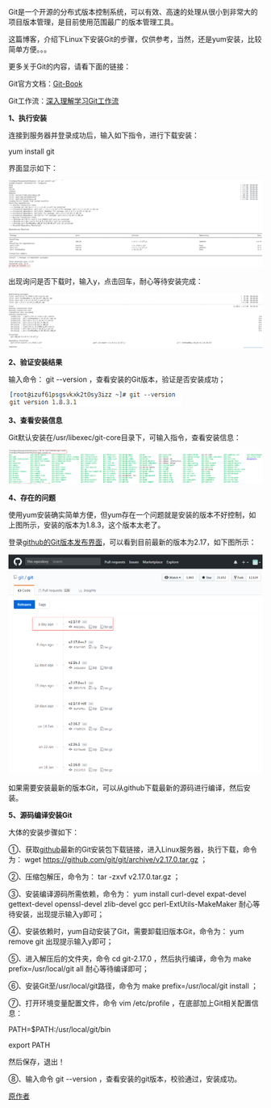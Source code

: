 Git是一个开源的分布式版本控制系统，可以有效、高速的处理从很小到非常大的项目版本管理，是目前使用范围最广的版本管理工具。

这篇博客，介绍下Linux下安装Git的步骤，仅供参考，当然，还是yum安装，比较简单方便。。。

更多关于Git的内容，请看下面的链接：

Git官方文档：[Git-Book](https://git-scm.com/book/zh/v2)

Git工作流：[深入理解学习Git工作流](https://segmentfault.com/a/1190000002918123)

 

**1、执行安装**

连接到服务器并登录成功后，输入如下指令，进行下载安装：

 yum install git 

界面显示如下：

<img src="./img/git/git-1.png">

出现询问是否下载时，输入y，点击回车，耐心等待安装完成：

<img src="./img/git/git-2.png">

 

**2、验证安装结果**

输入命令： git --version ，查看安装的Git版本，验证是否安装成功；

<img src="./img/git/git-3.png">

 

**3、查看安装信息**

Git默认安装在/usr/libexec/git-core目录下，可输入指令，查看安装信息：

<img src="./img/git/git-4.png">

 

**4、存在的问题**

使用yum安装确实简单方便，但yum存在一个问题就是安装的版本不好控制，如上图所示，安装的版本为1.8.3，这个版本太老了。

登录[github的Git版本发布界面](https://github.com/git/git/releases)，可以看到目前最新的版本为2.17，如下图所示：

<img src="./img/git/git-5.png">

如果需要安装最新的版本Git，可以从github下载最新的源码进行编译，然后安装。

 

**5、源码编译安装Git**

大体的安装步骤如下：

①、获取[github](https://github.com/git/git/releases)最新的Git安装包下载链接，进入Linux服务器，执行下载，命令为： wget https://github.com/git/git/archive/v2.17.0.tar.gz ；

②、压缩包解压，命令为： tar -zxvf v2.17.0.tar.gz ；

③、安装编译源码所需依赖，命令为： yum install curl-devel expat-devel gettext-devel openssl-devel zlib-devel gcc perl-ExtUtils-MakeMaker 耐心等待安装，出现提示输入y即可；

④、安装依赖时，yum自动安装了Git，需要卸载旧版本Git，命令为： yum remove git 出现提示输入y即可；

⑤、进入解压后的文件夹，命令 cd git-2.17.0 ，然后执行编译，命令为 make prefix=/usr/local/git all 耐心等待编译即可；

⑥、安装Git至/usr/local/git路径，命令为 make prefix=/usr/local/git install ；

⑦、打开环境变量配置文件，命令 vim /etc/profile ，在底部加上Git相关配置信息：

PATH=$PATH:/usr/local/git/bin

export PATH 

然后保存，退出！

⑧、输入命令 git --version ，查看安装的git版本，校验通过，安装成功。



<a href="https://www.cnblogs.com/imyalost/p/8777684.html">原作者</a>

